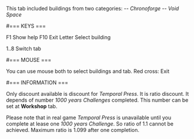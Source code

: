 This tab included buildings from two categories:
-- _Chronoforge_
-- _Void Space_

#=== KEYS ===

F1           Show help
F10          Exit
Letter       Select building

1..8         Switch tab

#=== MOUSE ===

You can use mouse both to select buildings and tab.
Red cross: Exit

#=== INFORMATION ===

Only discount available is discount for _Temporal Press_.
It is ratio discount. It depends of number _1000 years_
_Challenges_ completed. This number can be set at
**Workshop** tab.

Please note that in real game _Temporal Press_ is
unavailable until you complete at lease one _1000 years_
_Challenge_. So ratio of 1.1 cannot be achieved. Maximum
ratio is 1.099 after one completion.

<END>
